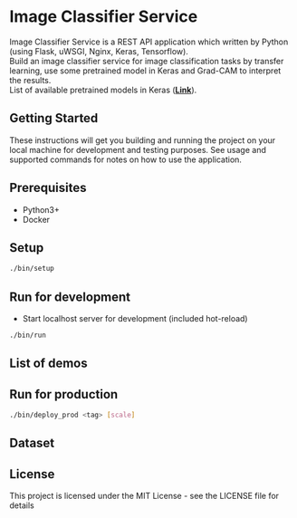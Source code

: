 # Image Classifier Service

Image Classifier Service is a REST API application which written by Python (using Flask, uWSGI, Nginx, Keras, Tensorflow).\
Build an image classifier service for image classification tasks by transfer learning, use some pretrained model in Keras and Grad-CAM to interpret the results.\
List of available pretrained models in Keras (**[Link](https://keras.io/api/applications)**).

## Getting Started

These instructions will get you building and running the project on your local machine for development and testing purposes. See usage and supported commands for notes on how to use the application.

## Prerequisites

- Python3+
- Docker

## Setup
```bash
./bin/setup
```

## Run for development

- Start localhost server for development (included hot-reload)
```bash
./bin/run
```

## List of demos


## Run for production
```bash
./bin/deploy_prod <tag> [scale]
```

## Dataset


## License
This project is licensed under the MIT License - see the LICENSE file for details